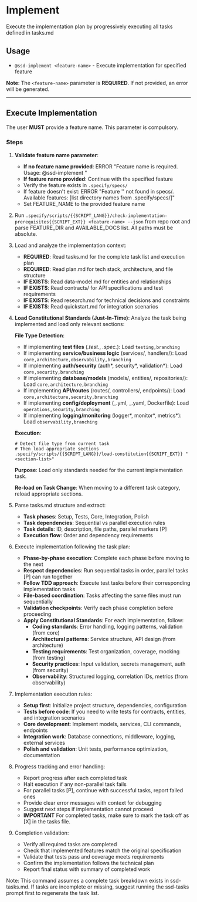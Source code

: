 <!--
Copyright (c) Github Speckit
MIT License
-->

# Implement

Execute the implementation plan by progressively executing all tasks defined in tasks.md

## Usage

- `@ssd-implement <feature-name>` - Execute implementation for specified feature

**Note**: The `<feature-name>` parameter is **REQUIRED**. If not provided, an error will be generated.

---

## Execute Implementation

The user **MUST** provide a feature name. This parameter is compulsory.

### Steps

1. **Validate feature name parameter**:

   - **If no feature name provided**: ERROR "Feature name is required. Usage: @ssd-implement <feature-name>"
   - **If feature name provided**: Continue with the specified feature
   - Verify the feature exists in `.specify/specs/`
   - If feature doesn't exist: ERROR "Feature '<feature-name>' not found in specs/. Available features: [list directory names from .specify/specs/]"
   - Set FEATURE_NAME to the provided feature name

2. Run `.specify/scripts/{{SCRIPT_LANG}}/check-implementation-prerequisites{{SCRIPT_EXT}} <feature-name> --json` from repo root and parse FEATURE_DIR and AVAILABLE_DOCS list. All paths must be absolute.

3. Load and analyze the implementation context:

   - **REQUIRED**: Read tasks.md for the complete task list and execution plan
   - **REQUIRED**: Read plan.md for tech stack, architecture, and file structure
   - **IF EXISTS**: Read data-model.md for entities and relationships
   - **IF EXISTS**: Read contracts/ for API specifications and test requirements
   - **IF EXISTS**: Read research.md for technical decisions and constraints
   - **IF EXISTS**: Read quickstart.md for integration scenarios

4. **Load Constitutional Standards (Just-In-Time)**: Analyze the task being implemented and load only relevant sections:

   **File Type Detection**:

   - If implementing **test files** (_.test._, _.spec._): Load `testing,branching`
   - If implementing **service/business logic** (services/, handlers/): Load `core,architecture,observability,branching`
   - If implementing **auth/security** (auth*, security*, validation\*): Load `core,security,branching`
   - If implementing **database/models** (models/, entities/, repositories/): Load `core,architecture,branching`
   - If implementing **API/routes** (routes/, controllers/, endpoints/): Load `core,architecture,security,branching`
   - If implementing **config/deployment** (_.yml, _.yaml, Dockerfile): Load `operations,security,branching`
   - If implementing **logging/monitoring** (logger*, monitor*, metrics\*): Load `observability,branching`

   **Execution**:

   ```{{SCRIPT_LANG}}
   # Detect file type from current task
   # Then load appropriate sections
   .specify/scripts/{{SCRIPT_LANG}}/load-constitution{{SCRIPT_EXT}} "<section-list>"
   ```

   **Purpose**: Load only standards needed for the current implementation task.

   **Re-load on Task Change**: When moving to a different task category, reload appropriate sections.

5. Parse tasks.md structure and extract:

   - **Task phases**: Setup, Tests, Core, Integration, Polish
   - **Task dependencies**: Sequential vs parallel execution rules
   - **Task details**: ID, description, file paths, parallel markers [P]
   - **Execution flow**: Order and dependency requirements

6. Execute implementation following the task plan:

   - **Phase-by-phase execution**: Complete each phase before moving to the next
   - **Respect dependencies**: Run sequential tasks in order, parallel tasks [P] can run together
   - **Follow TDD approach**: Execute test tasks before their corresponding implementation tasks
   - **File-based coordination**: Tasks affecting the same files must run sequentially
   - **Validation checkpoints**: Verify each phase completion before proceeding
   - **Apply Constitutional Standards**: For each implementation, follow:
     - **Coding standards**: Error handling, logging patterns, validation (from core)
     - **Architectural patterns**: Service structure, API design (from architecture)
     - **Testing requirements**: Test organization, coverage, mocking (from testing)
     - **Security practices**: Input validation, secrets management, auth (from security)
     - **Observability**: Structured logging, correlation IDs, metrics (from observability)

7. Implementation execution rules:

   - **Setup first**: Initialize project structure, dependencies, configuration
   - **Tests before code**: If you need to write tests for contracts, entities, and integration scenarios
   - **Core development**: Implement models, services, CLI commands, endpoints
   - **Integration work**: Database connections, middleware, logging, external services
   - **Polish and validation**: Unit tests, performance optimization, documentation

8. Progress tracking and error handling:

   - Report progress after each completed task
   - Halt execution if any non-parallel task fails
   - For parallel tasks [P], continue with successful tasks, report failed ones
   - Provide clear error messages with context for debugging
   - Suggest next steps if implementation cannot proceed
   - **IMPORTANT** For completed tasks, make sure to mark the task off as [X] in the tasks file.

9. Completion validation:
   - Verify all required tasks are completed
   - Check that implemented features match the original specification
   - Validate that tests pass and coverage meets requirements
   - Confirm the implementation follows the technical plan
   - Report final status with summary of completed work

Note: This command assumes a complete task breakdown exists in ssd-tasks.md. If tasks are incomplete or missing, suggest running the ssd-tasks prompt first to regenerate the task list.
